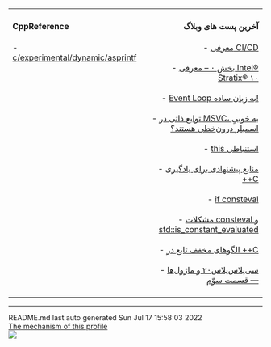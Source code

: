 <div align="center"><table><tr><td align="left" valign="top" width="33%"><h4>CppReference</h4>
- <a href="https://en.cppreference.com/w/c/experimental/dynamic/asprintf">c/experimental/dynamic/asprintf</a><br><br></td><br> <br>
<td align="right" valign="top" width="33%"><h4>آخرین پست های وبلاگ</h4>
- <a href="https://parikhaleghi.ir/2022/07/07/ci-cd/">معرفی CI/CD</a><br><br>
- <a href="https://parikhaleghi.ir/2022/05/30/0-intel-stratix-10/">بخش ۰ – معرفی Intel® Stratix® ۱۰</a><br><br>
- <a href="https://parikhaleghi.ir/2022/05/16/basic-event-loop/">Event Loop به زبان ساده!</a><br><br>
- <a href="https://parikhaleghi.ir/2022/04/12/intrinsics/">توابع ذاتی در MSVC، به خوبیِ اسمبلر درون‌خطی هستند؟</a><br><br>
- <a href="https://parikhaleghi.ir/2022/04/06/deducing-this/">this استنباطی</a><br><br>
- <a href="https://parikhaleghi.ir/2022/03/13/cc-resources/">منابع پیشنهادی برای یادگیری ++C</a><br><br>
- <a href="https://parikhaleghi.ir/2022/02/25/if-consteval/">if consteval</a><br><br>
- <a href="https://parikhaleghi.ir/2022/02/21/cc-consteval/">مشکلات consteval و std::is_constant_evaluated</a><br><br>
- <a href="https://parikhaleghi.ir/2022/02/20/cc-abbreviated-function-templates/">الگوهای مخفف تابع در ++C</a><br><br>
- <a href="https://parikhaleghi.ir/2022/02/15/cc-modules-part-3/">سی‌پلاس‌پلاس۲۰ و ماژول‌ها — قسمت سوّم</a><br><br></td></tr></table></div><hr>
<div align="left">
README.md last auto generated Sun Jul 17 15:58:03 2022
<br>
<a href="https://parikhaleghi.ir" target="_blank">The mechanism of this profile</a>
</div>
<div align="left">
<a href="https://github.com/Mehranalam/PariKhaleghi/actions/workflows/cron.yml"><img src="https://github.com/Mehranalam/PariKhaleghi/actions/workflows/cron.yml/badge.svg"></a>
</div>
